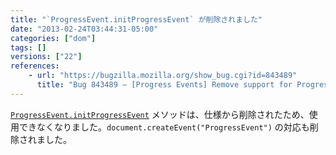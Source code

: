 ```yaml
---
title: "`ProgressEvent.initProgressEvent` が削除されました"
date: "2013-02-24T03:44:31-05:00"
categories: ["dom"]
tags: []
versions: ["22"]
references:
    - url: "https://bugzilla.mozilla.org/show_bug.cgi?id=843489"
      title: "Bug 843489 – [Progress Events] Remove support for ProgressEvent.initProgressEvent() and Document.createEvent(\"ProgressEvent\")"
---
```

[`ProgressEvent.initProgressEvent`](https://developer.mozilla.org/docs/Web/API/ProgressEvent.initProgressEvent) メソッドは、仕様から削除されたため、使用できなくなりました。`document.createEvent("ProgressEvent")` の対応も削除されました。
